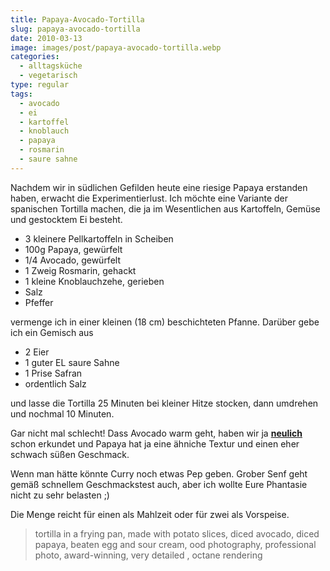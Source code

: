 ```yaml
---
title: Papaya-Avocado-Tortilla
slug: papaya-avocado-tortilla
date: 2010-03-13
image: images/post/papaya-avocado-tortilla.webp
categories: 
  - alltagsküche
  - vegetarisch
type: regular
tags: 
  - avocado
  - ei
  - kartoffel
  - knoblauch
  - papaya
  - rosmarin
  - saure sahne
---
```


Nachdem wir in südlichen Gefilden heute eine riesige Papaya erstanden haben, erwacht die Experimentierlust. Ich möchte eine Variante der spanischen Tortilla machen, die ja im Wesentlichen aus Kartoffeln, Gemüse und gestocktem Ei besteht.

* 3 kleinere Pellkartoffeln in Scheiben 
* 100g Papaya, gewürfelt 
* 1/4 Avocado, gewürfelt 
* 1 Zweig Rosmarin, gehackt 
* 1 kleine Knoblauchzehe, gerieben 
* Salz 
* Pfeffer

vermenge ich in einer kleinen (18 cm) beschichteten Pfanne. Darüber gebe ich ein Gemisch aus

* 2 Eier 
* 1 guter EL saure Sahne 
* 1 Prise Safran 
* ordentlich Salz

und lasse die Tortilla 25 Minuten bei kleiner Hitze stocken, dann umdrehen und nochmal 10 Minuten.

Gar nicht mal schlecht! Dass Avocado warm geht, haben wir ja **[neulich](../avocado-toast)** schon erkundet und Papaya hat ja eine ähniche Textur und einen eher schwach süßen Geschmack.

Wenn man hätte könnte Curry noch etwas Pep geben. Grober Senf geht gemäß schnellem Geschmackstest auch, aber ich wollte Eure Phantasie nicht zu sehr belasten ;)

Die Menge reicht für einen als Mahlzeit oder für zwei als Vorspeise.

> tortilla in a frying pan, made with potato slices, diced avocado, diced papaya, beaten egg and sour cream, ood photography, professional photo, award-winning, very detailed , octane rendering
